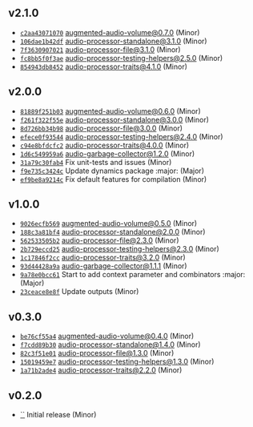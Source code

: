 ## v2.1.0

* [`c2aa43071070`](https://github.com/yamadapc/augmented-audio/commits/c2aa43071070) augmented-audio-volume@0.7.0 (Minor)
* [`106dae1b42df`](https://github.com/yamadapc/augmented-audio/commits/106dae1b42df) audio-processor-standalone@3.1.0 (Minor)
* [`7f3630907021`](https://github.com/yamadapc/augmented-audio/commits/7f3630907021) audio-processor-file@3.1.0 (Minor)
* [`fc8bb5f0f3ae`](https://github.com/yamadapc/augmented-audio/commits/fc8bb5f0f3ae) audio-processor-testing-helpers@2.5.0 (Minor)
* [`854943db8452`](https://github.com/yamadapc/augmented-audio/commits/854943db8452) audio-processor-traits@4.1.0 (Minor)

## v2.0.0

* [`81889f251b03`](https://github.com/yamadapc/augmented-audio/commits/81889f251b03) augmented-audio-volume@0.6.0 (Minor)
* [`f261f322f55e`](https://github.com/yamadapc/augmented-audio/commits/f261f322f55e) audio-processor-standalone@3.0.0 (Minor)
* [`8d726bb34b98`](https://github.com/yamadapc/augmented-audio/commits/8d726bb34b98) audio-processor-file@3.0.0 (Minor)
* [`efece0f93544`](https://github.com/yamadapc/augmented-audio/commits/efece0f93544) audio-processor-testing-helpers@2.4.0 (Minor)
* [`c94e8bfdcfc2`](https://github.com/yamadapc/augmented-audio/commits/c94e8bfdcfc2) audio-processor-traits@4.0.0 (Minor)
* [`1d6c549959a6`](https://github.com/yamadapc/augmented-audio/commits/1d6c549959a6) audio-garbage-collector@1.2.0 (Minor)
* [`31a79c30fab4`](https://github.com/yamadapc/augmented-audio/commits/31a79c30fab4) Fix unit-tests and issues (Minor)
* [`f9e735c3424c`](https://github.com/yamadapc/augmented-audio/commits/f9e735c3424c) Update dynamics package :major: (Major)
* [`ef9be8a9214c`](https://github.com/yamadapc/augmented-audio/commits/ef9be8a9214c) Fix default features for compilation (Minor)

## v1.0.0

* [`9026ecfb569`](https://github.com/yamadapc/augmented-audio/commits/9026ecfb569) augmented-audio-volume@0.5.0 (Minor)
* [`188c3a81bf4`](https://github.com/yamadapc/augmented-audio/commits/188c3a81bf4) audio-processor-standalone@2.0.0 (Minor)
* [`562533505b2`](https://github.com/yamadapc/augmented-audio/commits/562533505b2) audio-processor-file@2.3.0 (Minor)
* [`2b729eccd25`](https://github.com/yamadapc/augmented-audio/commits/2b729eccd25) audio-processor-testing-helpers@2.3.0 (Minor)
* [`1c17846f2cc`](https://github.com/yamadapc/augmented-audio/commits/1c17846f2cc) audio-processor-traits@3.2.0 (Minor)
* [`93d44428a9a`](https://github.com/yamadapc/augmented-audio/commits/93d44428a9a) audio-garbage-collector@1.1.1 (Minor)
* [`9a78e0bcc61`](https://github.com/yamadapc/augmented-audio/commits/9a78e0bcc61) Start to add context parameter and combinators :major: (Major)
* [`23ceace8e8f`](https://github.com/yamadapc/augmented-audio/commits/23ceace8e8f) Update outputs (Minor)

## v0.3.0

* [`be76cf55a4`](https://github.com/yamadapc/augmented-audio/commits/be76cf55a4) augmented-audio-volume@0.4.0 (Minor)
* [`f7cdd89b30`](https://github.com/yamadapc/augmented-audio/commits/f7cdd89b30) audio-processor-standalone@1.4.0 (Minor)
* [`82c3f51e01`](https://github.com/yamadapc/augmented-audio/commits/82c3f51e01) audio-processor-file@1.3.0 (Minor)
* [`15019459e7`](https://github.com/yamadapc/augmented-audio/commits/15019459e7) audio-processor-testing-helpers@1.3.0 (Minor)
* [`1a71b2ade4`](https://github.com/yamadapc/augmented-audio/commits/1a71b2ade4) audio-processor-traits@2.2.0 (Minor)

## v0.2.0

* [``](https://github.com/yamadapc/augmented-audio/commits/) Initial release (Minor)


